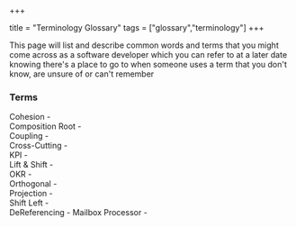 +++

title = "Terminology Glossary"
tags = ["glossary","terminology"]
+++

This page will list and describe common words and terms that you might come across as a software developer which you can refer to at a later date knowing there's a place to go to when someone uses a term that you don't know, are unsure of or can't remember

### Terms

Cohesion -  
Composition Root -   
Coupling -  
Cross-Cutting -  
KPI -  
Lift & Shift -  
OKR -  
Orthogonal -   
Projection -  
Shift Left -  
DeReferencing - 
Mailbox Processor -  

<!--more-->
